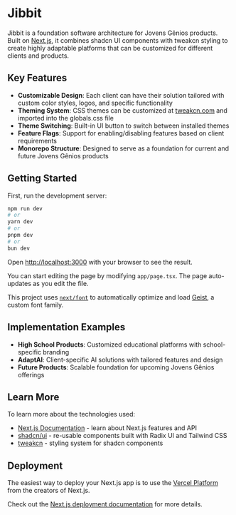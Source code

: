 # Jibbit

Jibbit is a foundation software architecture for Jovens Gênios products. Built on [Next.js](https://nextjs.org), it combines shadcn UI components with tweakcn styling to create highly adaptable platforms that can be customized for different clients and products.

## Key Features

- **Customizable Design**: Each client can have their solution tailored with custom color styles, logos, and specific functionality
- **Theming System**: CSS themes can be customized at [tweakcn.com](https://tweakcn.com/) and imported into the globals.css file
- **Theme Switching**: Built-in UI button to switch between installed themes
- **Feature Flags**: Support for enabling/disabling features based on client requirements
- **Monorepo Structure**: Designed to serve as a foundation for current and future Jovens Gênios products

## Getting Started

First, run the development server:

```bash
npm run dev
# or
yarn dev
# or
pnpm dev
# or
bun dev
```

Open [http://localhost:3000](http://localhost:3000) with your browser to see the result.

You can start editing the page by modifying `app/page.tsx`. The page auto-updates as you edit the file.

This project uses [`next/font`](https://nextjs.org/docs/app/building-your-application/optimizing/fonts) to automatically optimize and load [Geist](https://vercel.com/font), a custom font family.

## Implementation Examples

- **High School Products**: Customized educational platforms with school-specific branding
- **AdaptAI**: Client-specific AI solutions with tailored features and design
- **Future Products**: Scalable foundation for upcoming Jovens Gênios offerings

## Learn More

To learn more about the technologies used:

- [Next.js Documentation](https://nextjs.org/docs) - learn about Next.js features and API
- [shadcn/ui](https://ui.shadcn.com/) - re-usable components built with Radix UI and Tailwind CSS
- [tweakcn](https://tweakcn.com/) - styling system for shadcn components

## Deployment

The easiest way to deploy your Next.js app is to use the [Vercel Platform](https://vercel.com/new?utm_medium=default-template&filter=next.js&utm_source=create-next-app&utm_campaign=create-next-app-readme) from the creators of Next.js.

Check out the [Next.js deployment documentation](https://nextjs.org/docs/app/building-your-application/deploying) for more details.
